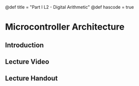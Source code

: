 @def title = "Part I L2 - Digital Arithmetic"
@def hascode = true

# Microcontroller Architecture
## Introduction

## Lecture Video

## Lecture Handout
